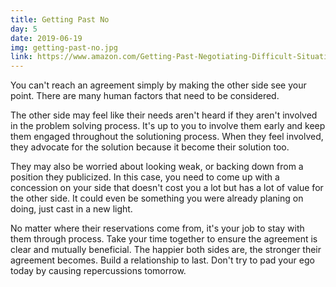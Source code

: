 ```yaml
---
title: Getting Past No
day: 5
date: 2019-06-19
img: getting-past-no.jpg
link: https://www.amazon.com/Getting-Past-Negotiating-Difficult-Situations/dp/0553371312
---
```


You can't reach an agreement simply by making the other side see your point.
There are many human factors that need to be considered.

The other side may feel like their needs aren't heard if they aren't involved in
the problem solving process. It's up to you to involve them early and keep them
engaged throughout the solutioning process. When they feel involved, they
advocate for the solution because it become their solution too.

They may also be worried about looking weak, or backing down from a position
they publicized. In this case, you need to come up with a concession on your
side that doesn't cost you a lot but has a lot of value for the other side. It
could even be something you were already planing on doing, just cast in a new light.

No matter where their reservations come from, it's your job to stay with them
through process. Take your time together to ensure the agreement is clear and
mutually beneficial. The happier both sides are, the stronger their agreement
becomes. Build a relationship to last. Don't try to pad your ego today by
causing repercussions tomorrow.
